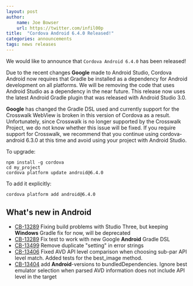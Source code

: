 ```yaml
---
layout: post
author:
    name: Joe Bowser
    url: https://twitter.com/infil00p
title:  "Cordova Android 6.4.0 Released!"
categories: announcements
tags: news releases
---
```


We would like to announce that `Cordova Android 6.4.0` has been released! 


Due to the recent changes **Google** made to Android Studio, Cordova Android now requires that Gradle be installed as a dependency for Android development on all platforms. We will be removing the code that uses Android Studio as a dependency in the near future. This release now uses the latest Android Gradle plugin that was released with Android Studio 3.0.

**Google** has changed the Gradle DSL used and currently support for the Crosswalk WebView is broken in this version of Cordova as a result.  Unfortunately, since Crosswalk is no longer supported by the Crosswalk Project, we do not know whether this issue will be fixed.  If you require support for Crosswalk, we recommend that you continue using cordova-android 6.3.0 at this time and avoid using your project with Android Studio.


To upgrade:

    npm install -g cordova
    cd my_project
    cordova platform update android@6.4.0

To add it explicitly:

    cordova platform add android@6.4.0

<!--more-->
## What's new in Android
* [CB-13289](https://issues.apache.org/jira/browse/CB-13289) Fixing build problems with Studio Three, but keeping **Windows** Gradle fix for now, will be deprecated
* [CB-13289](https://issues.apache.org/jira/browse/CB-13289) Fix test to work with new Google **Android** Gradle DSL
* [CB-13499](https://issues.apache.org/jira/browse/CB-13499) Remove duplicate "setting" in error strings
* [CB-13406](https://issues.apache.org/jira/browse/CB-13406) Fixed AVD API level comparison when choosing sub-par API level match. Added tests for the best_image method.
* [CB-13404](https://issues.apache.org/jira/browse/CB-13404) add **Android**-versions to bundledDependencies. Ignore best emulator selection when parsed AVD information does not include API level in the target
